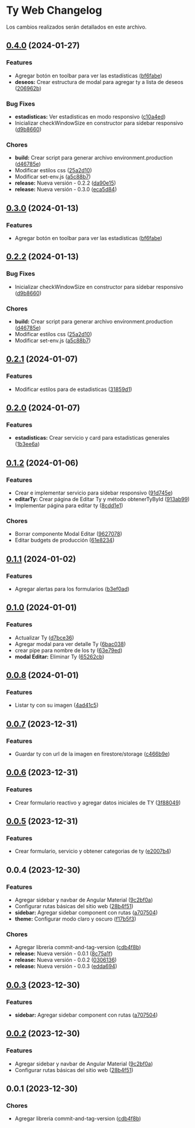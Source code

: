 # Ty Web Changelog

Los cambios realizados serán detallados en este archivo.
## [0.4.0](https://github.com/catalogo-ty/ty-web/compare/v0.2.1...v0.4.0) (2024-01-27)


### Features

* Agregar botón en toolbar para ver las estadísticas ([bf6fabe](https://github.com/catalogo-ty/ty-web/commit/bf6fabef36399e9f44b6360d26bcc875cb8f1b5d))
* **deseos:** Crear estructura de modal para agregar ty a lista de deseos ([206962b](https://github.com/catalogo-ty/ty-web/commit/206962b41e42578997d5ca64378abc89aab37d93))


### Bug Fixes

* **estadisticas:** Ver estadisticas en modo responsivo ([c10a4ed](https://github.com/catalogo-ty/ty-web/commit/c10a4edac1964fd0ed61e85f7a576db77493144c))
* Inicializar checkWindowSize en constructor para sidebar responsivo ([d9b8660](https://github.com/catalogo-ty/ty-web/commit/d9b8660e874726812ef60592933d46a152a38be4))


### Chores

* **build:** Crear script para generar archivo environment.production ([d46785e](https://github.com/catalogo-ty/ty-web/commit/d46785e1d4a04dc0e3d3b03fc70930eab8cb6e39))
* Modificar estilos css ([25a2d10](https://github.com/catalogo-ty/ty-web/commit/25a2d10d83facf39ae22becdc73a8f5875650e3f))
* Modificar set-env.js ([a5c88b7](https://github.com/catalogo-ty/ty-web/commit/a5c88b7bb21a85d6349c0a946c2aa6e638285c49))
* **release:** Nueva versión - 0.2.2 ([da90e15](https://github.com/catalogo-ty/ty-web/commit/da90e151216b439c237e2c30f9f3e49cc778b1ba))
* **release:** Nueva versión - 0.3.0 ([eca5d84](https://github.com/catalogo-ty/ty-web/commit/eca5d844ffe23a078f727cb599779843db4f6680))

## [0.3.0](https://github.com/catalogo-ty/ty-web/compare/v0.2.2...v0.3.0) (2024-01-13)


### Features

* Agregar botón en toolbar para ver las estadísticas ([bf6fabe](https://github.com/catalogo-ty/ty-web/commit/bf6fabef36399e9f44b6360d26bcc875cb8f1b5d))

## [0.2.2](https://github.com/catalogo-ty/ty-web/compare/v0.2.1...v0.2.2) (2024-01-13)


### Bug Fixes

* Inicializar checkWindowSize en constructor para sidebar responsivo ([d9b8660](https://github.com/catalogo-ty/ty-web/commit/d9b8660e874726812ef60592933d46a152a38be4))


### Chores

* **build:** Crear script para generar archivo environment.production ([d46785e](https://github.com/catalogo-ty/ty-web/commit/d46785e1d4a04dc0e3d3b03fc70930eab8cb6e39))
* Modificar estilos css ([25a2d10](https://github.com/catalogo-ty/ty-web/commit/25a2d10d83facf39ae22becdc73a8f5875650e3f))
* Modificar set-env.js ([a5c88b7](https://github.com/catalogo-ty/ty-web/commit/a5c88b7bb21a85d6349c0a946c2aa6e638285c49))

## [0.2.1](https://github.com/catalogo-ty/ty-web/compare/v0.2.0...v0.2.1) (2024-01-07)


### Features

* Modificar estilos para de estadisticas ([31859d1](https://github.com/catalogo-ty/ty-web/commit/31859d1b3f63c70979b7dde9e63ea0f2fac7e017))

## [0.2.0](https://github.com/catalogo-ty/ty-web/compare/v0.1.2...v0.2.0) (2024-01-07)


### Features

* **estadisticas:** Crear servicio y card para estadísticas generales ([1b3ee6a](https://github.com/catalogo-ty/ty-web/commit/1b3ee6a5886db47dd7c160fe94dff801f30b388b))

## [0.1.2](https://github.com/catalogo-ty/ty-web/compare/v0.1.1...v0.1.2) (2024-01-06)


### Features

* Crear e implementar servicio para sidebar responsivo ([91d745e](https://github.com/catalogo-ty/ty-web/commit/91d745ed6015b7797833b46e54362f92d1f9997f))
* **editarTy:** Crear página de Editar Ty y método obtenerTyById ([913ab99](https://github.com/catalogo-ty/ty-web/commit/913ab99f90554c6187ad2f9104603502aef4e7b8))
* Implementar página para editar ty ([8cdd1e1](https://github.com/catalogo-ty/ty-web/commit/8cdd1e1ae0f1e1f27adb23a24b7384797106f0f0))


### Chores

* Borrar componente Modal Editar ([9627078](https://github.com/catalogo-ty/ty-web/commit/9627078fce7f7df7c78dcc864e2e0b2ce24e8b1c))
* Editar budgets de producción ([61e8234](https://github.com/catalogo-ty/ty-web/commit/61e8234286c1341ff388377b631972b9dda7594e))

## [0.1.1](https://github.com/catalogo-ty/ty-web/compare/v0.1.0...v0.1.1) (2024-01-02)


### Features

* Agregar alertas para los formularios ([b3ef0ad](https://github.com/catalogo-ty/ty-web/commit/b3ef0adcac2822248521006ba543dbb2571d2f05))

## [0.1.0](https://github.com/catalogo-ty/ty-web/compare/v0.0.8...v0.1.0) (2024-01-01)


### Features

* Actualizar Ty ([d7bce36](https://github.com/catalogo-ty/ty-web/commit/d7bce3648d18f15c4e3217c0edd6bd28173448f1))
* Agregar modal para ver detalle Ty ([6bac038](https://github.com/catalogo-ty/ty-web/commit/6bac038fec88ca0b340f07718d281c9587b2f4be))
* crear pipe para nombre de los ty ([63e79ed](https://github.com/catalogo-ty/ty-web/commit/63e79ed6b33f3fbc4c99b660d7ccc9fa736d960b))
* **modal Editar:** Eliminar Ty ([65262cb](https://github.com/catalogo-ty/ty-web/commit/65262cba41e8df7be1a51bbb5929bfd91ff347d9))

## [0.0.8](https://github.com/catalogo-ty/ty-web/compare/v0.0.7...v0.0.8) (2024-01-01)


### Features

* Listar ty con su imagen ([4ad41c5](https://github.com/catalogo-ty/ty-web/commit/4ad41c51a6af502d3c6e5f1d65839449a5a31f68))

## [0.0.7](https://github.com/catalogo-ty/ty-web/compare/v0.0.6...v0.0.7) (2023-12-31)


### Features

* Guardar ty con url de la imagen en firestore/storage ([c466b9e](https://github.com/catalogo-ty/ty-web/commit/c466b9e66c969e82f67b62233e07a7125ddf933f))

## [0.0.6](https://github.com/catalogo-ty/ty-web/compare/v0.0.5...v0.0.6) (2023-12-31)


### Features

* Crear formulario reactivo y agregar datos iniciales de TY ([3f88049](https://github.com/catalogo-ty/ty-web/commit/3f88049752dc666571df70a487cff1921f2d84cb))

## [0.0.5](https://github.com/catalogo-ty/ty-web/compare/v0.0.4...v0.0.5) (2023-12-31)


### Features

* Crear formulario, servicio y obtener categorias de ty ([e2007b4](https://github.com/catalogo-ty/ty-web/commit/e2007b4856fa07de0b22552201465e9c46dae3fc))

## 0.0.4 (2023-12-30)


### Features

* Agregar sidebar y navbar de Angular Material ([9c2bf0a](https://github.com/catalogo-ty/ty-web/commit/9c2bf0aba195f2e9e26e6e325d4e2794e037361b))
* Configurar rutas básicas del sitio web ([28b4f51](https://github.com/catalogo-ty/ty-web/commit/28b4f51895e3e5eb5e2d0adc38866f979180b05c))
* **sidebar:** Agregar sidebar component con rutas ([a707504](https://github.com/catalogo-ty/ty-web/commit/a70750486f13412e2cb69104d799d6519e0203cf))
* **theme:** Configurar modo claro y oscuro ([f17b5f3](https://github.com/catalogo-ty/ty-web/commit/f17b5f32525b62bb3015de5077793bee1988853d))


### Chores

* Agregar libreria commit-and-tag-version ([cdb4f8b](https://github.com/catalogo-ty/ty-web/commit/cdb4f8b80badaebf8bbaf698faf25b3037eccb48))
* **release:** Nueva versión - 0.0.1 ([8c75a1f](https://github.com/catalogo-ty/ty-web/commit/8c75a1fc287c861813dd5560e0639ed1fecc1aba))
* **release:** Nueva versión - 0.0.2 ([0306136](https://github.com/catalogo-ty/ty-web/commit/0306136235d3ef8c05ae883db46338ff72148d4e))
* **release:** Nueva versión - 0.0.3 ([edda694](https://github.com/catalogo-ty/ty-web/commit/edda694eee9069acb20fab5b97476f6d2b4db05d))

## [0.0.3](https://github.com/catalogo-ty/ty-web/compare/v0.0.2...v0.0.3) (2023-12-30)


### Features

* **sidebar:** Agregar sidebar component con rutas ([a707504](https://github.com/catalogo-ty/ty-web/commit/a70750486f13412e2cb69104d799d6519e0203cf))

## [0.0.2](https://github.com/catalogo-ty/ty-web/compare/v0.0.1...v0.0.2) (2023-12-30)


### Features

* Agregar sidebar y navbar de Angular Material ([9c2bf0a](https://github.com/catalogo-ty/ty-web/commit/9c2bf0aba195f2e9e26e6e325d4e2794e037361b))
* Configurar rutas básicas del sitio web ([28b4f51](https://github.com/catalogo-ty/ty-web/commit/28b4f51895e3e5eb5e2d0adc38866f979180b05c))

## 0.0.1 (2023-12-30)


### Chores

* Agregar libreria commit-and-tag-version ([cdb4f8b](https://github.com/catalogo-ty/ty-web/commit/cdb4f8b80badaebf8bbaf698faf25b3037eccb48))
